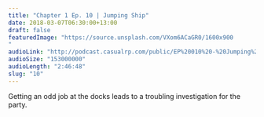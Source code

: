 ```yaml
---
title: "Chapter 1 Ep. 10 | Jumping Ship"
date: 2018-03-07T06:30:00+13:00
draft: false
featuredImage: "https://source.unsplash.com/VXom6ACaGR0/1600x900
"
audioLink: "http://podcast.casualrp.com/public/EP%20010%20-%20Jumping%20Ship.mp3"
audioSize: "153000000"
audioLength: "2:46:48"
slug: "10"
---
```


Getting an odd job at the docks leads to a troubling investigation for the party.
